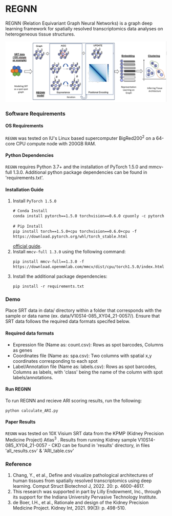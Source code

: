 # REGNN
REGNN (Relation Equivariant Graph Neural Networks) is a graph deep learning framework for spatially resolved transcriptomics data analyses on heterogeneous tissue structures. 

![Schema](REGNNSchema.png)

### Software Requirements

#### OS Requirements
``` REGNN ``` was tested on IU's Linux based supercomputer BigRed200<sup>2</sup> on a 64-core CPU compute node with 200GB RAM.

#### Python Dependencies
``` REGNN ``` requires Python 3.7+ and the installation of PyTorch 1.5.0 and mmcv-full 1.3.0. Additional python package dependencies can be found in 'requirements.txt'.

#### Installation Guide
1. Install ```PyTorch 1.5.0``` 
    ```
    # Conda Install
    conda install pytorch==1.5.0 torchvision==0.6.0 cpuonly -c pytorch

    # Pip Install
    pip install torch==1.5.0+cpu torchvision==0.6.0+cpu -f https://download.pytorch.org/whl/torch_stable.html
    ```
    [official guide](https://pytorch.org/get-started/previous-versions/#linux-and-windows-9).
2. Install ```mmcv-full 1.3.0``` using the following command:
    ```
    pip install mmcv-full==1.3.0 -f https://download.openmmlab.com/mmcv/dist/cpu/torch1.5.0/index.html
    ```
3. Install the additional package dependencies:
    ```
    pip install -r requirements.txt
    ```

### Demo

Place SRT data in data/ directory within a folder that corresponds with the sample or data name (ex. data/V10S14-085_XY04_21-0057/). Ensure that SRT data follows the required data formats specifed below.

#### Required data formats
* Expression file (Name as: count.csv): Rows as spot barcodes, Columns as genes
* Coordinates file (Name as: spa.csv): Two columns with spatial x,y coordinates corresponding to each spot
* Label/Annotation file (Name as: labels.csv): Rows as spot barcodes, Columns as labels, with 'class' being the name of the column with spot labels/annotations.

#### Run REGNN
To run REGNN and recieve ARI scoring results, run the following:
```
python calculate_ARI.py
```

#### Paper Results
``` REGNN ``` was tested on 10X Visium SRT data from the KPMP (Kidney Precision Medicine Project) Atlas<sup>3</sup> . Results from running Kidney sample V10S14-085_XY04_21-0057 - CKD can be found in 'results' directory, in files 'all_results.csv' & 'ARI_table.csv'

### Reference
1. Chang, Y., et al., Define and visualize pathological architectures of human tissues from spatially resolved transcriptomics using deep learning. Comput Struct Biotechnol J, 2022. 20: p. 4600-4617.
2. This research was supported in part by Lilly Endowment, Inc., through its support for the Indiana University Pervasive Technology Institute.
3. de Boer, I.H., et al., Rationale and design of the Kidney Precision Medicine Project. Kidney Int, 2021. 99(3): p. 498-510.
